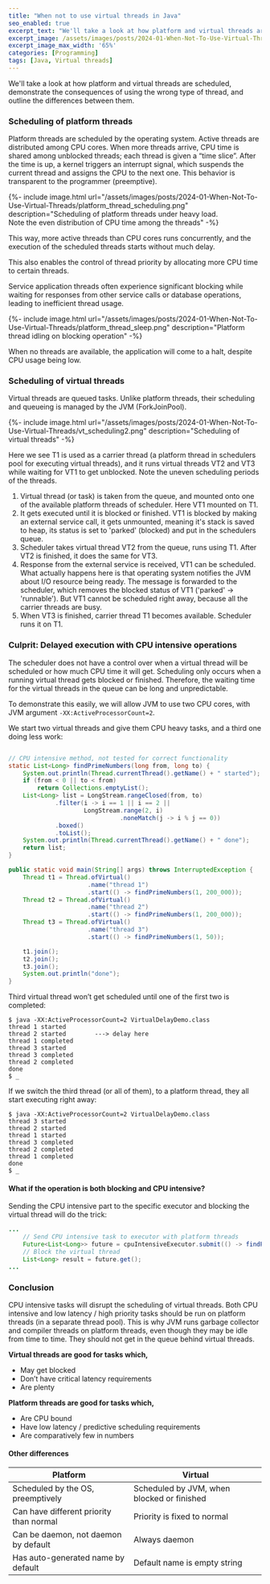 ```yaml
---
title: "When not to use virtual threads in Java"
seo_enabled: true
excerpt_text: "We'll take a look at how platform and virtual threads are scheduled, demonstrate the consequences of using the wrong type of thread, and outline"
excerpt_image: /assets/images/posts/2024-01-When-Not-To-Use-Virtual-Threads/vt_vs_pt_meme-edit-s.webp
excerpt_image_max_width: '65%'
categories: [Programming]
tags: [Java, Virtual threads]
---
```


We'll take a look at how platform and virtual threads are scheduled, demonstrate the consequences of using the wrong type of thread, and outline the differences between them.

  
### Scheduling of platform threads


Platform threads are scheduled by the operating system. Active threads are distributed among CPU cores. When more threads arrive, CPU time is shared among unblocked threads; each thread is given a “time slice”. After the time is up, a kernel triggers an interrupt signal, which suspends the current thread and assigns the CPU to the next one. This behavior is transparent to the programmer (preemptive).

{%- include image.html url="/assets/images/posts/2024-01-When-Not-To-Use-Virtual-Threads/platform_thread_scheduling.png" description="Scheduling of platform threads under heavy load.<br>Note the even distribution of CPU time among the threads" -%}

This way, more active threads than CPU cores runs concurrently, and the execution of the scheduled threads starts without much delay.

This also enables the control of thread priority by allocating more CPU time to certain threads.

Service application threads often experience significant blocking while waiting for responses from other service calls or database operations, leading to inefficient thread usage.

{%- include image.html url="/assets/images/posts/2024-01-When-Not-To-Use-Virtual-Threads/platform_thread_sleep.png" description="Platform thread idling on blocking operation" -%}

When no threads are available, the application will come to a halt, despite CPU usage being low.    


### Scheduling of virtual threads

Virtual threads are queued tasks. Unlike platform threads, their scheduling and queueing is managed by the JVM (ForkJoinPool).

{%- include image.html url="/assets/images/posts/2024-01-When-Not-To-Use-Virtual-Threads/vt_scheduling2.png" description="Scheduling of virtual threads" -%}

Here we see T1 is used as a carrier thread (a platform thread in schedulers pool for executing virtual threads), and it runs virtual threads VT2 and VT3 while waiting for VT1 to get unblocked. Note the uneven scheduling periods of the threads.

1. Virtual thread (or task) is taken from the queue, and mounted onto one of the available platform threads of scheduler. Here VT1 mounted on T1.
2. It gets executed until it is blocked or finished. VT1 is blocked by making an external service call, it gets unmounted, meaning it's stack is saved to heap, its status is set to 'parked' (blocked) and put in the schedulers queue.
3. Scheduler takes virtual thread VT2 from the queue, runs using T1. After VT2 is finished, it does the same for VT3. 
4. Response from the external service is received, VT1 can be scheduled. What actually happens here is that operating system notifies the JVM about I/O resource being ready. The message is forwarded to the scheduler, which removes the blocked status of VT1 ('parked' -> 'runnable'). But VT1 cannot be scheduled right away, because all the carrier threads are busy.
5. When VT3 is finished, carrier thread T1 becomes available. Scheduler runs it on T1. 


### Culprit: Delayed execution with CPU intensive operations

The scheduler does not have a control over when a virtual thread will be scheduled or how much CPU time it will get. Scheduling only occurs when a running virtual thread gets blocked or finished. Therefore, the waiting time for the virtual threads in the queue can be long and unpredictable.

To demonstrate this easily, we will allow JVM to use two CPU cores, with JVM argument `-XX:ActiveProcessorCount=2`.

We start two virtual threads and give them CPU heavy tasks, and a third one doing less work:

```java

// CPU intensive method, not tested for correct functionality
static List<Long> findPrimeNumbers(long from, long to) {
    System.out.println(Thread.currentThread().getName() + " started");
    if (from < 0 || to < from)
        return Collections.emptyList();
    List<Long> list = LongStream.rangeClosed(from, to)
             .filter(i -> i == 1 || i == 2 ||
                     LongStream.range(2, i)
                               .noneMatch(j -> i % j == 0))
             .boxed()
             .toList();
    System.out.println(Thread.currentThread().getName() + " done");
    return list;
}

public static void main(String[] args) throws InterruptedException {
    Thread t1 = Thread.ofVirtual()
                      .name("thread 1")
                      .start(() -> findPrimeNumbers(1, 200_000));
    Thread t2 = Thread.ofVirtual()
                      .name("thread 2")
                      .start(() -> findPrimeNumbers(1, 200_000));
    Thread t3 = Thread.ofVirtual()
                      .name("thread 3")
                      .start(() -> findPrimeNumbers(1, 50));

    t1.join();
    t2.join();
    t3.join();
    System.out.println("done");
}

```

Third virtual thread won’t get scheduled until one of the first two is completed:
```console
$ java -XX:ActiveProcessorCount=2 VirtualDelayDemo.class
thread 1 started
thread 2 started        ---> delay here
thread 1 completed
thread 3 started
thread 3 completed
thread 2 completed
done
$ _
```

If we switch the third thread (or all of them), to a platform thread, they all start executing right away:
```console
$ java -XX:ActiveProcessorCount=2 VirtualDelayDemo.class
thread 3 started
thread 2 started
thread 1 started
thread 3 completed
thread 2 completed
thread 1 completed
done
$ _
```

#### What if the operation is both blocking and CPU intensive?

Sending the CPU intensive part to the specific executor and blocking the virtual thread will do the trick:
```java
...
    // Send CPU intensive task to executor with platform threads
    Future<List<Long>> future = cpuIntensiveExecutor.submit(() -> findPrimeNumbers(1, 1000));
    // Block the virtual thread
    List<Long> result = future.get();
...
```

### Conclusion

CPU intensive tasks will disrupt the scheduling of virtual threads. Both CPU intensive and low latency / high priority tasks should be run on platform threads (in a separate thread pool). This is why JVM runs garbage collector and compiler threads on platform threads, even though they may be idle from time to time. They should not get in the queue behind virtual threads.


**Virtual threads are good for tasks which,**
 - May get blocked 
 - Don’t have critical latency requirements
 - Are plenty

**Platform threads are good for tasks which,**
 - Are CPU bound
 - Have low latency / predictive scheduling requirements
 - Are comparatively few in numbers


#### Other differences
<div class="center-table table800 bordered-table"></div>

| **Platform**                            | **Virtual**                                |
|-----------------------------------------|--------------------------------------------|
| Scheduled by the OS, preemptively       | Scheduled by JVM, when blocked or finished |
| Can have different priority than normal | Priority is fixed to normal                |
| Can be daemon, not daemon by default    | Always daemon                              |
| Has auto-generated name by default      | Default name is empty string               |

